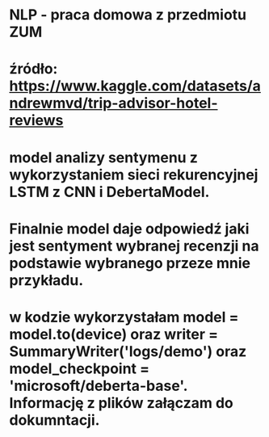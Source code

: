 # NLP - praca domowa z przedmiotu ZUM
# źródło: https://www.kaggle.com/datasets/andrewmvd/trip-advisor-hotel-reviews
# model analizy sentymenu z wykorzystaniem sieci rekurencyjnej LSTM z CNN i DebertaModel. 
# Finalnie model daje odpowiedź jaki jest sentyment wybranej recenzji na podstawie wybranego przeze mnie przykładu.
# w kodzie wykorzystałam model = model.to(device) oraz writer = SummaryWriter('logs/demo') oraz model_checkpoint = 'microsoft/deberta-base'. Informację z plików załączam do dokumntacji.

